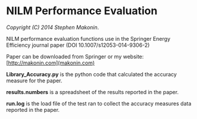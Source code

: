 # NILM Performance Evaluation
*Copyright (C) 2014 Stephen Makonin*.

NILM performance evaluation functions use in the Springer Energy Efficiency journal paper (DOI 10.1007/s12053-014-9306-2)

Paper can be downloaded from Springer or my website: [http://makonin.com](makonin.com)

**Library_Accuracy.py** is the python code that calculated the accuracy measure for the paper.

**results.numbers** is a spreadsheet of the results reported in the paper.

**run.log** is the load file of the test ran to collect the accuracy measures data reported in the paper.





